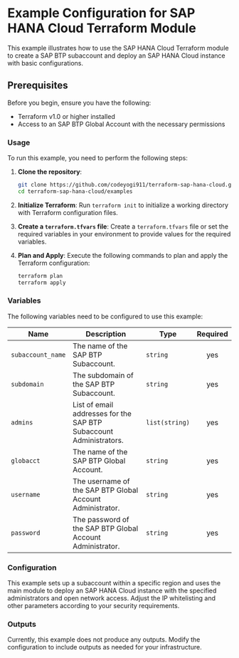 # Example Configuration for SAP HANA Cloud Terraform Module

This example illustrates how to use the SAP HANA Cloud Terraform module to create a SAP BTP subaccount and deploy an SAP HANA Cloud instance with basic configurations.

## Prerequisites

Before you begin, ensure you have the following:

- Terraform v1.0 or higher installed
- Access to an SAP BTP Global Account with the necessary permissions

### Usage

To run this example, you need to perform the following steps:

1. **Clone the repository**:

   ```bash
   git clone https://github.com/codeyogi911/terraform-sap-hana-cloud.git
   cd terraform-sap-hana-cloud/examples
   ```

2. **Initialize Terraform**:
   Run `terraform init` to initialize a working directory with Terraform configuration files.

3. **Create a `terraform.tfvars` file**:
   Create a `terraform.tfvars` file or set the required variables in your environment to provide values for the required variables.

4. **Plan and Apply**:
   Execute the following commands to plan and apply the Terraform configuration:

   ```bash
   terraform plan
   terraform apply
   ```

### Variables

The following variables need to be configured to use this example:

| Name | Description | Type | Required |
|------|-------------|------|:--------:|
| `subaccount_name` | The name of the SAP BTP Subaccount. | `string` | yes |
| `subdomain` | The subdomain of the SAP BTP Subaccount. | `string` | yes |
| `admins` | List of email addresses for the SAP BTP Subaccount Administrators. | `list(string)` | yes |
| `globacct` | The name of the SAP BTP Global Account. | `string` | yes |
| `username` | The username of the SAP BTP Global Account Administrator. | `string` | yes |
| `password` | The password of the SAP BTP Global Account Administrator. | `string` | yes |

### Configuration

This example sets up a subaccount within a specific region and uses the main module to deploy an SAP HANA Cloud instance with the specified administrators and open network access. Adjust the IP whitelisting and other parameters according to your security requirements.

### Outputs

Currently, this example does not produce any outputs. Modify the configuration to include outputs as needed for your infrastructure.
